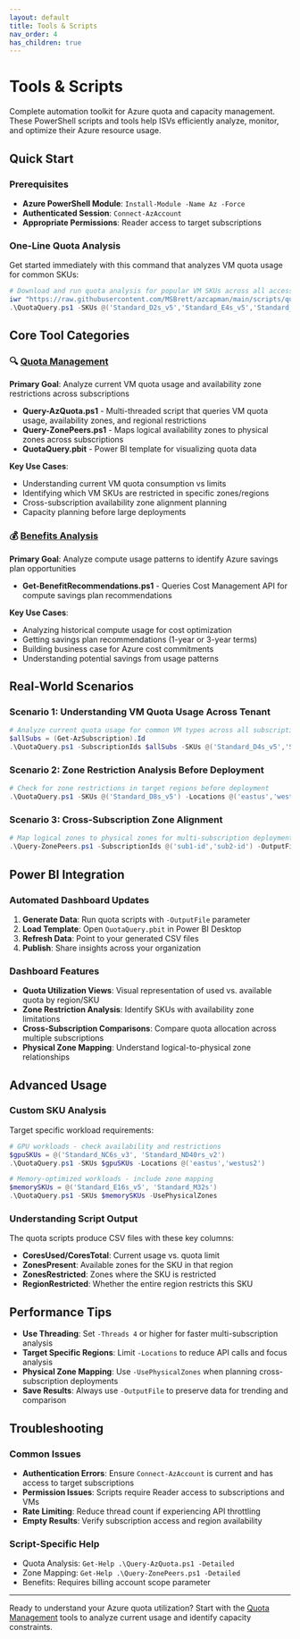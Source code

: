 ```yaml
---
layout: default
title: Tools & Scripts
nav_order: 4
has_children: true
---
```


# Tools & Scripts

Complete automation toolkit for Azure quota and capacity management. These PowerShell scripts and tools help ISVs efficiently analyze, monitor, and optimize their Azure resource usage.

## Quick Start

### Prerequisites
- **Azure PowerShell Module**: `Install-Module -Name Az -Force`
- **Authenticated Session**: `Connect-AzAccount`
- **Appropriate Permissions**: Reader access to target subscriptions

### One-Line Quota Analysis
Get started immediately with this command that analyzes VM quota usage for common SKUs:

```powershell
# Download and run quota analysis for popular VM SKUs across all accessible subscriptions
iwr "https://raw.githubusercontent.com/MSBrett/azcapman/main/scripts/quota/Query-AzQuota.ps1" -OutFile "QuotaQuery.ps1"
.\QuotaQuery.ps1 -SKUs @('Standard_D2s_v5','Standard_E4s_v5','Standard_F4s_v2') -Locations @('eastus','westus2','centralus')
```

## Core Tool Categories

### 🔍 [Quota Management](scripts/quota/README)
**Primary Goal**: Analyze current VM quota usage and availability zone restrictions across subscriptions

- **Query-AzQuota.ps1** - Multi-threaded script that queries VM quota usage, availability zones, and regional restrictions
- **Query-ZonePeers.ps1** - Maps logical availability zones to physical zones across subscriptions
- **QuotaQuery.pbit** - Power BI template for visualizing quota data

**Key Use Cases**:
- Understanding current VM quota consumption vs limits
- Identifying which VM SKUs are restricted in specific zones/regions
- Cross-subscription availability zone alignment planning
- Capacity planning before large deployments

### 💰 [Benefits Analysis](scripts/benefits/README)
**Primary Goal**: Analyze compute usage patterns to identify Azure savings plan opportunities

- **Get-BenefitRecommendations.ps1** - Queries Cost Management API for compute savings plan recommendations

**Key Use Cases**:
- Analyzing historical compute usage for cost optimization
- Getting savings plan recommendations (1-year or 3-year terms)
- Building business case for Azure cost commitments
- Understanding potential savings from usage patterns



## Real-World Scenarios

### Scenario 1: Understanding VM Quota Usage Across Tenant
```powershell
# Analyze current quota usage for common VM types across all subscriptions
$allSubs = (Get-AzSubscription).Id
.\QuotaQuery.ps1 -SubscriptionIds $allSubs -SKUs @('Standard_D4s_v5','Standard_E4s_v5') -Threads 4
```

### Scenario 2: Zone Restriction Analysis Before Deployment
```powershell
# Check for zone restrictions in target regions before deployment
.\QuotaQuery.ps1 -SKUs @('Standard_D8s_v5') -Locations @('eastus','westus2','centralus') -UsePhysicalZones
```

### Scenario 3: Cross-Subscription Zone Alignment
```powershell
# Map logical zones to physical zones for multi-subscription deployments
.\Query-ZonePeers.ps1 -SubscriptionIds @('sub1-id','sub2-id') -OutputFile "ZoneAlignment.csv"
```

## Power BI Integration

### Automated Dashboard Updates
1. **Generate Data**: Run quota scripts with `-OutputFile` parameter
2. **Load Template**: Open `QuotaQuery.pbit` in Power BI Desktop
3. **Refresh Data**: Point to your generated CSV files
4. **Publish**: Share insights across your organization

### Dashboard Features
- **Quota Utilization Views**: Visual representation of used vs. available quota by region/SKU
- **Zone Restriction Analysis**: Identify SKUs with availability zone limitations
- **Cross-Subscription Comparisons**: Compare quota allocation across multiple subscriptions
- **Physical Zone Mapping**: Understand logical-to-physical zone relationships

## Advanced Usage

### Custom SKU Analysis
Target specific workload requirements:

```powershell
# GPU workloads - check availability and restrictions
$gpuSKUs = @('Standard_NC6s_v3', 'Standard_ND40rs_v2')
.\QuotaQuery.ps1 -SKUs $gpuSKUs -Locations @('eastus','westus2')

# Memory-optimized workloads - include zone mapping
$memorySKUs = @('Standard_E16s_v5', 'Standard_M32s')
.\QuotaQuery.ps1 -SKUs $memorySKUs -UsePhysicalZones
```

### Understanding Script Output
The quota scripts produce CSV files with these key columns:
- **CoresUsed/CoresTotal**: Current usage vs. quota limit
- **ZonesPresent**: Available zones for the SKU in that region
- **ZonesRestricted**: Zones where the SKU is restricted
- **RegionRestricted**: Whether the entire region restricts this SKU

## Performance Tips

- **Use Threading**: Set `-Threads 4` or higher for faster multi-subscription analysis
- **Target Specific Regions**: Limit `-Locations` to reduce API calls and focus analysis
- **Physical Zone Mapping**: Use `-UsePhysicalZones` when planning cross-subscription deployments
- **Save Results**: Always use `-OutputFile` to preserve data for trending and comparison

## Troubleshooting

### Common Issues
- **Authentication Errors**: Ensure `Connect-AzAccount` is current and has access to target subscriptions
- **Permission Issues**: Scripts require Reader access to subscriptions and VMs
- **Rate Limiting**: Reduce thread count if experiencing API throttling
- **Empty Results**: Verify subscription access and region availability

### Script-Specific Help
- Quota Analysis: `Get-Help .\Query-AzQuota.ps1 -Detailed`
- Zone Mapping: `Get-Help .\Query-ZonePeers.ps1 -Detailed`
- Benefits: Requires billing account scope parameter

---

Ready to understand your Azure quota utilization? Start with the [Quota Management](scripts/quota/README) tools to analyze current usage and identify capacity constraints.
